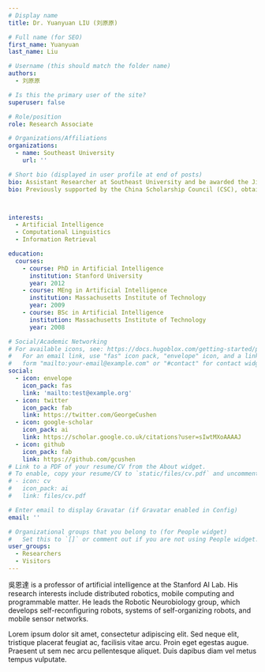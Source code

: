 ```yaml
---
# Display name
title: Dr. Yuanyuan LIU (刘原原)

# Full name (for SEO)
first_name: Yuanyuan
last_name: Liu

# Username (this should match the folder name)
authors:
  - 刘原原 

# Is this the primary user of the site?
superuser: false

# Role/position
role: Research Associate

# Organizations/Affiliations
organizations:
  - name: Southeast University
    url: ''

# Short bio (displayed in user profile at end of posts)
bio: Assistant Researcher at Southeast University and be awarded the Jiangsu Funding Program for Excellent Postdoctoral Talent title. Serves as a member of several professional committees, including the Environmental Behavior Committee and the Aging-Friendly Architecture Committee of the Architectural Society of China, the Hospital Architecture and Culture Subcommittee of the Chinese Architectural Culture Research Association, the Green Hospital Architecture Association of Jiangsu Civil and Architectural Society, and acts as a liaison officer for the Jiangsu Research Association on Aging Development (Aging Civilization Think Tank).
bio: Previously supported by the China Scholarship Council (CSC), obtained a Ph.D. in Engineering from Nagoya Institute of Technology in Japan. Holds dual Master’s degrees in Architecture from Tongji University and in Engineering from Nagoya Institute of Technology as part of a double-degree program.



interests:
  - Artificial Intelligence
  - Computational Linguistics
  - Information Retrieval

education:
  courses:
    - course: PhD in Artificial Intelligence
      institution: Stanford University
      year: 2012
    - course: MEng in Artificial Intelligence
      institution: Massachusetts Institute of Technology
      year: 2009
    - course: BSc in Artificial Intelligence
      institution: Massachusetts Institute of Technology
      year: 2008

# Social/Academic Networking
# For available icons, see: https://docs.hugoblox.com/getting-started/page-builder/#icons
#   For an email link, use "fas" icon pack, "envelope" icon, and a link in the
#   form "mailto:your-email@example.com" or "#contact" for contact widget.
social:
  - icon: envelope
    icon_pack: fas
    link: 'mailto:test@example.org'
  - icon: twitter
    icon_pack: fab
    link: https://twitter.com/GeorgeCushen
  - icon: google-scholar
    icon_pack: ai
    link: https://scholar.google.co.uk/citations?user=sIwtMXoAAAAJ
  - icon: github
    icon_pack: fab
    link: https://github.com/gcushen
# Link to a PDF of your resume/CV from the About widget.
# To enable, copy your resume/CV to `static/files/cv.pdf` and uncomment the lines below.
# - icon: cv
#   icon_pack: ai
#   link: files/cv.pdf

# Enter email to display Gravatar (if Gravatar enabled in Config)
email: ''

# Organizational groups that you belong to (for People widget)
#   Set this to `[]` or comment out if you are not using People widget.
user_groups:
  - Researchers
  - Visitors
---
```


吳恩達 is a professor of artificial intelligence at the Stanford AI Lab. His research interests include distributed robotics, mobile computing and programmable matter. He leads the Robotic Neurobiology group, which develops self-reconfiguring robots, systems of self-organizing robots, and mobile sensor networks.

Lorem ipsum dolor sit amet, consectetur adipiscing elit. Sed neque elit, tristique placerat feugiat ac, facilisis vitae arcu. Proin eget egestas augue. Praesent ut sem nec arcu pellentesque aliquet. Duis dapibus diam vel metus tempus vulputate.

